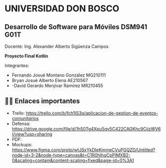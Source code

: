 # UNIVERSIDAD DON BOSCO
## Desarrollo de Software para Móviles DSM941 G01T 
Docente: Ing. Alexander Alberto Sigüenza Campos


**Proyecto Final Kotlin**

Integrantes:

- Fernando Josué Montano González MG210111
- Bryan Josué Alberto Elena AE210567
- -David Gerardo Menjívar Ramírez MR210455

## ⛓️‍💥 Enlaces importantes
- Trello: https://trello.com/b/fch1IS3q/aplicacion-de-gestion-de-eventos-comunitarios
- Defensa: https://drive.google.com/file/d/1h50Tg4Xpu5qv5C422CAGKhc9CijzWV6I/view?usp=sharing
- PDF:
- Mockups: https://www.figma.com/proto/wtJSxYkDIeKmmeCVuPGQZD/Untitled?node-id=3-2&node-type=canvas&t=C1R0hIhqCpPIMXB2-0&scaling=contain&content-scaling=fixed&page-id=0%3A1
